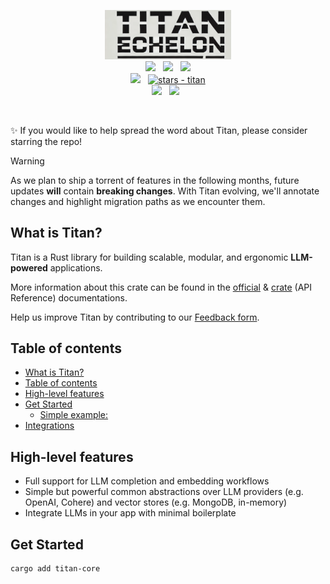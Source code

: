 <p align="center">
    <img src="img/titanlogo.png" style="width: 40%; height: 40%;" alt="Titan logo">
<br>
<a href="https://docs.titan.rs"><img src="https://img.shields.io/badge/📖 docs-titan.rs-dca282.svg" /></a> &nbsp;
<a href="https://docs.rs/titan-core/latest/titan/"><img src="https://img.shields.io/badge/docs-API Reference-dca282.svg" /></a> &nbsp;
<a href="https://crates.io/crates/titan-core"><img src="https://img.shields.io/crates/v/titan-core.svg?color=dca282" /></a>
</br>
<a href="https://discord.gg/vYJjtjCbkW"><img src="https://img.shields.io/discord/511303648119226382?color=%236d82cc&label=Discord&logo=discord&logoColor=white" /></a>
&nbsp;
<a href="https://github.com/0xPlaygrounds/titan"><img src="https://img.shields.io/github/stars/0xPlaygrounds/titan?style=social" alt="stars - titan" /></a>
<br>
<a href=""><img src="https://img.shields.io/badge/built_with-Rust-dca282.svg?logo=rust" /></a>
&nbsp;
<a href="https://x.com/TitanEchelonAI"><img src="https://img.shields.io/twitter/follow/Playgrounds0x"></a> &nbsp;

<br>
</p>
&nbsp;

✨ If you would like to help spread the word about Titan, please consider starring the repo!

> [!WARNING]
> As we plan to ship a torrent of features in the following months, future updates **will** contain **breaking changes**. With Titan evolving, we'll annotate changes and highlight migration paths as we encounter them.

## What is Titan?
Titan is a Rust library for building scalable, modular, and ergonomic **LLM-powered** applications.

More information about this crate can be found in the [official](https://docs.titan.rs) & [crate](https://docs.rs/titan-core/latest/titan/) (API Reference) documentations.

Help us improve Titan by contributing to our [Feedback form](https://bit.ly/Titan-Feeback-Form).

## Table of contents

- [What is Titan?](#what-is-titan)
- [Table of contents](#table-of-contents)
- [High-level features](#high-level-features)
- [Get Started](#get-started)
  - [Simple example:](#simple-example)
- [Integrations](#integrations)

## High-level features
- Full support for LLM completion and embedding workflows
- Simple but powerful common abstractions over LLM providers (e.g. OpenAI, Cohere) and vector stores (e.g. MongoDB, in-memory)
- Integrate LLMs in your app with minimal boilerplate

## Get Started
```bash
cargo add titan-core
